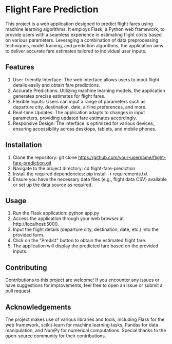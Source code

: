 # Flight Fare Prediction
This project is a web application designed to predict flight fares using machine learning algorithms. It employs Flask, a Python web framework, to provide users with a seamless experience in estimating flight costs based on various parameters. Leveraging a combination of data preprocessing techniques, model training, and prediction algorithms, the application aims to deliver accurate fare estimates tailored to individual user inputs.

## Features
1. User-friendly Interface: The web interface allows users to input flight details easily and obtain fare predictions.
2. Accurate Predictions: Utilizing machine learning models, the application generates precise estimates for flight fares.
3. Flexible Inputs: Users can input a range of parameters such as departure city, destination, date, airline preferences, and more.
4. Real-time Updates: The application adapts to changes in input parameters, providing updated fare estimates accordingly.
5. Responsive Design: The interface is optimized for various devices, ensuring accessibility across desktops, tablets, and mobile phones.

## Installation
1. Clone the repository: git clone https://github.com/your-username/flight-fare-prediction.git
2. Navigate to the project directory: cd flight-fare-prediction
3. Install the required dependencies: pip install -r requirements.txt
4. Ensure you have the necessary data files (e.g., flight data CSV) available or set up the data source as required.

## Usage
1. Run the Flask application: python app.py
2. Access the application through your web browser at http://localhost:5000.
3. Input the flight details (departure city, destination, date, etc.) into the provided form.
4. Click on the "Predict" button to obtain the estimated flight fare.
5. The application will display the predicted fare based on the provided inputs.

## Contributing
Contributions to this project are welcome! If you encounter any issues or have suggestions for improvements, feel free to open an issue or submit a pull request.

## Acknowledgements
The project makes use of various libraries and tools, including Flask for the web framework, scikit-learn for machine learning tasks, Pandas for data manipulation, and NumPy for numerical computations. Special thanks to the open-source community for their contributions.
